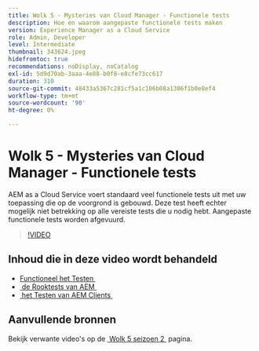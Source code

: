 ```yaml
---
title: Wolk 5 - Mysteries van Cloud Manager - Functionele tests
description: Hoe en waarom aangepaste functionele tests maken
version: Experience Manager as a Cloud Service
role: Admin, Developer
level: Intermediate
thumbnail: 343624.jpeg
hidefromtoc: true
recommendations: noDisplay, noCatalog
exl-id: 5d9d70ab-3aaa-4e88-b0f8-e8cfe73cc617
duration: 310
source-git-commit: 48433a5367c281cf5a1c106b08a1306f1b0e8ef4
workflow-type: tm+mt
source-wordcount: '90'
ht-degree: 0%

---
```


# Wolk 5 - Mysteries van Cloud Manager - Functionele tests

AEM as a Cloud Service voert standaard veel functionele tests uit met uw toepassing die op de voorgrond is gebouwd. Deze test heeft echter mogelijk niet betrekking op alle vereiste tests die u nodig hebt. Aangepaste functionele tests worden afgevuurd.

>[!VIDEO](https://video.tv.adobe.com/v/343624?quality=12&learn=on)

## Inhoud die in deze video wordt behandeld

+ [&#x200B; Functioneel het Testen &#x200B;](https://experienceleague.adobe.com/docs/experience-manager-cloud-service/content/implementing/using-cloud-manager/test-results/functional-testing.html?lang=nl-NL)
+ [&#x200B; de Rooktests van AEM &#x200B;](https://github.com/adobe/aem-test-samples/)
+ [&#x200B; het Testen van AEM Clients &#x200B;](https://github.com/adobe/aem-testing-clients/)

## Aanvullende bronnen

Bekijk verwante video&#39;s op de [&#x200B; Wolk 5 seizoen 2 &#x200B;](../cloud5-season-2.md) pagina.
